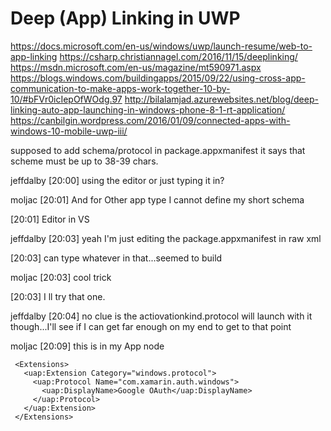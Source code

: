 # Deep (App) Linking in UWP


https://docs.microsoft.com/en-us/windows/uwp/launch-resume/web-to-app-linking
https://csharp.christiannagel.com/2016/11/15/deeplinking/
https://msdn.microsoft.com/en-us/magazine/mt590971.aspx
https://blogs.windows.com/buildingapps/2015/09/22/using-cross-app-communication-to-make-apps-work-together-10-by-10/#bFVr0icIepOfWOdg.97
http://bilalamjad.azurewebsites.net/blog/deep-linking-auto-app-launching-in-windows-phone-8-1-rt-application/
https://canbilgin.wordpress.com/2016/01/09/connected-apps-with-windows-10-mobile-uwp-iii/

supposed to add schema/protocol in package.appxmanifest it says that scheme must be up to 38-39 chars.

jeffdalby [20:00] 
using the editor or just typing it in?

moljac [20:01] 
And for Other app type I cannot define my short schema

[20:01] 
Editor in VS

jeffdalby [20:03] 
yeah I'm just editing the package.appxmanifest in raw xml

[20:03] 
can type whatever in that...seemed to build

moljac [20:03] 
cool trick

[20:03] 
I ll try that one.

jeffdalby [20:04] 
no clue is the actiovationkind.protocol will launch with it though...I'll see if I can get far enough on my end to get to that point

moljac [20:09] 
this is in my App node

     <Extensions>
       <uap:Extension Category="windows.protocol">
         <uap:Protocol Name="com.xamarin.auth.windows">
           <uap:DisplayName>Google OAuth</uap:DisplayName>
         </uap:Protocol>
       </uap:Extension>
     </Extensions>
	 
	 